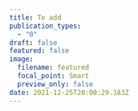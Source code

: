 ```yaml
---
title: To add
publication_types:
  - "0"
draft: false
featured: false
image:
  filename: featured
  focal_point: Smart
  preview_only: false
date: 2021-12-25T20:00:29.183Z
---
```

